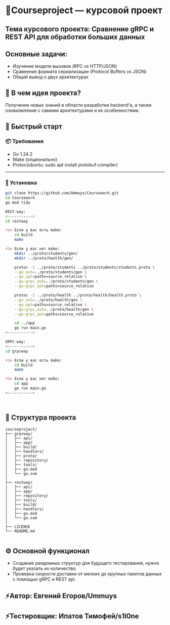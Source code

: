 # 📃Courseproject — курсовой проект

## Тема курсового проекта: Сравнение gRPC и REST API для обработки больших данных

## Основные задачи:

- Изучение модели вызовов (RPC vs HTTP/JSON)
- Сравнение формата сериализации (Protocol Buffers vs JSON)
- Общий вывод о двух архитектурах

## 💫 В чем идея проекта?

Получение новых знаний в области разработки backend'a, а также ознакомление с самими архитектурами и их особенностями.

## 🚀 Быстрый старт

### 📦 Требования

- Go 1.24.2
- Make (опционально)
- Protoc(ubuntu: sudo apt install protobuf-compiler)

---

### 🔧 Установка

```bash
git clone https://github.com/Ummuys/Coursework.git
cd Coursework
go mod tidy

REST-way:
<----------->
cd restway

<\> Если у вас есть make:
	cd build
	make

<\> Если у вас нет make:
	mkdir ../proto/students/gen/
	mkdir ../proto/health/gen/

	protoc -I ../proto/students ../proto/students/students.proto \
	--go_out=../proto/students/gen \
	--go_opt=paths=source_relative \
	--go-grpc_out=../proto/students/gen \
	--go-grpc_opt=paths=source_relative

	protoc -I ../proto/health ../proto/health/health.proto \
	--go_out=../proto/health/gen \
	--go_opt=paths=source_relative \
	--go-grpc_out=../proto/health/gen \
	--go-grpc_opt=paths=source_relative

	cd ../app
	go run main.go
<----------->

GRPC-way:
<----------->
cd grpcway

<\> Если у вас есть make:
	cd build
	make

<\> Если у вас нет make:
	cd app
	go run main.go
<----------->




```

## 🧩 Структура проекта

```
courseproject/
├── grpcway/
│   ├── api/
│   ├── app/
│   ├── build/
│   ├── handlers/
│   ├── proto/
│   ├── repository/
│   ├── tools/
│   ├── go.mod
│   └── go.sum
│
├── restway/
|   ├── api/
│   ├── app/
│   ├── repository/
│   ├── tools/
│   ├── build/
│   ├── handlers/
│   ├── go.mod
│   └── go.sum
|
├── LICENSE
└── README.md
 
```

## ⚙️ Основной функционал

* Создание рандомных структур для будущего тестирования, нужно будет указать их количество.
* Проверка скорости доставки от мелких до крупных пакетов данных с помощью gRPC и REST api.

## ⚡️Автор: Евгений Егоров/Ummuys

## ⚡️Тестировщик: Ипатов Тимофей/s1l0ne
